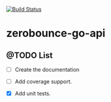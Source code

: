 [![Build Status](https://travis-ci.org/riquellopes/zerobounce-go-api.svg?branch=master)](https://travis-ci.org/riquellopes/zerobounce-go-api)

# zerobounce-go-api

@TODO List
-----
* [ ] Create the documentation
* [ ] Add coverage support.
* [x] Add unit tests.

